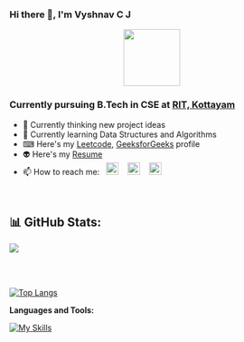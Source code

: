 ### Hi there 👋, I'm Vyshnav C J

<div id="header" align="center">
  <img src="https://media.giphy.com/media/3wsrhM8EFqSprUAxbv/giphy.gif" width="100"/>
</div>

### Currently pursuing B.Tech in CSE at [RIT, Kottayam](http://www.rit.ac.in/)

- 🔭 Currently thinking new project ideas
- 🌱 Currently learning Data Structures and Algorithms
- ⌨ Here's my [Leetcode](https://leetcode.com/vyshnavcj/), [GeeksforGeeks](https://auth.geeksforgeeks.org/user/vyshnav_c_j)  profile
- 👽 Here's my [Resume]((https://drive.google.com/file/d/1XZ3iyDX18fQDJ1aYLDv8MtZzvZtYQj96/view?usp=sharing))
- 📫 How to reach me:&nbsp;&nbsp; <a href = 'https://www.instagram.com/vyshnav_c_j/'><img src = 'https://user-images.githubusercontent.com/69347001/175823577-1f701eb0-6a57-49ba-a681-03ae47f56f39.png' width='22px'></a>
&nbsp;&nbsp;
 <a href = 'https://www.linkedin.com/in/vyshnavcj'><img src = 'https://user-images.githubusercontent.com/69347001/175823580-be0587f1-7bb0-431d-96a6-7b88cc3da4a0.png' width='22px'></a>
 &nbsp;&nbsp;
 <a href = 'https://twitter.com/Vyshnav_C_J'><img src="https://img.icons8.com/color/96/000000/twitter-squared.png" width='22px'/></a>
 &nbsp;&nbsp;
<br/>





## 📊 GitHub Stats:
<div align="left" width=100%>

![](https://github-readme-streak-stats.herokuapp.com/?user=VyshnavCJ&theme=prussian&hide_border=true)<br/>

</div>
<br>
<br>
<div align="left" width=100%>

[![Top Langs](https://github-readme-stats.vercel.app/api/top-langs/?username=vyshnavcj&layout=compact)](https://github.com/anuraghazra/github-readme-stats)
  
</div>


**Languages and Tools:** 

[![My Skills](https://skills.thijs.gg/icons?i=cpp,js,ts,mysql,css,html,git,nodejs,express,mongodb,jest,postman,git,neovim&theme=dark)](https://skills.thijs.gg)
